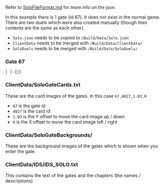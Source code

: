 Refer to [SoloFileFormat.md](https://github.com/pixeltris/YgoMaster/blob/master/Docs/SoloFileFormat.md) for more info on the json.

In this example there is 1 gate (id 67). It does not exist in the normal game. There are two duels which were also created manually (though their contents are the same as each other).

- `Solo.json` needs to be copied to `/Build/Data/Solo.json`
- `ClientData` needs to be merged with `/Build/Data/ClientData/`
- `SoloDuels` needs to be merged with `/Build/Data/SoloDuels/`

### Gate 67

```
[ ]-[🏁]
```

### ClientData/SoloGateCards.txt

These are the card images of the gates. In this case `67,4027,1.03,0`

- `67` is the gate id
- `4027` is the card id
- `1.03` is the Y offset to move the card image up / down
- `0` is the X offset to move the card image left / right

### ClientData/SoloGateBackgrounds/

These are the background images of the gates which is shown when you enter the gate.

### ClientData/IDS/IDS_SOLO.txt

This contains the text of the gates and the chapters (the names / descriptions)